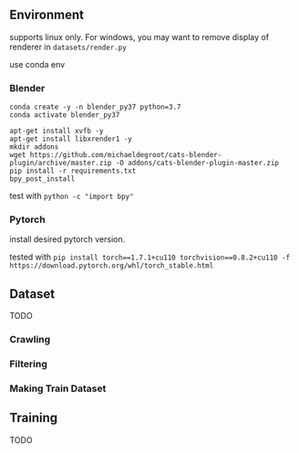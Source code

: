 ## Environment

supports linux only. For windows, you may want to remove display of renderer in `datasets/render.py`

use conda env

### Blender

```shell
conda create -y -n blender_py37 python=3.7
conda activate blender_py37

apt-get install xvfb -y
apt-get install libxrender1 -y
mkdir addons
wget https://github.com/michaeldegroot/cats-blender-plugin/archive/master.zip -O addons/cats-blender-plugin-master.zip
pip install -r requirements.txt
bpy_post_install
```

test with `python -c "import bpy"`

### Pytorch

install desired pytorch version.

tested with `pip install torch==1.7.1+cu110 torchvision==0.8.2+cu110 -f https://download.pytorch.org/whl/torch_stable.html`

## Dataset

TODO

### Crawling

### Filtering

### Making Train Dataset

## Training

TODO